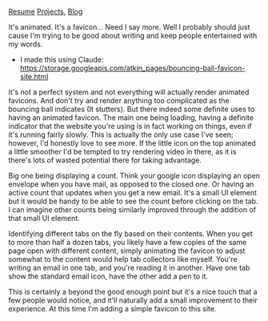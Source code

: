 [Resume](../resume_page.md) [Projects](../projects.md), [Blog](../blog.md)

It's animated. It's a favicon... Need I say more. Well I probably should just cause I'm trying to be good about writing and keep people entertained with my words. 
- I made this using Claude: https://storage.googleapis.com/atkin_pages/bouncing-ball-favicon-site.html

It's not a perfect system and not everything will actually render animated favicons. And don't try and render anything too complicated as the bouncing ball indicates (It stutters). But there indeed some definite uses to having an animated favicon. The main one being loading, having a definite indicator that the website you're using is in fact working on things, even if it's running fairly slowly. This is actually the only use case I've seen; however, I'd honestly love to see more. If the little icon on the top animated a little smoother I'd be tempted to try rendering video in there, as it is there's lots of wasted potential there for taking advantage.

Big one being displaying a count. Think your google icon displaying an open envelope when you have mail, as opposed to the closed one. Or having an active count that updates when you get a new email. It's a small UI element but it would be handy to be able to see the count before clicking on the tab. I can imagine other counts being similarly improved through the addition of that small UI element. 

Identifying different tabs on the fly based on their contents. When you get to more than half a dozen tabs, you likely have a few copies of the same page open with different content, simply animating the favicon to adjust somewhat to the content would help tab collectors like myself. You're writing an email in one tab, and you're reading it in another. Have one tab show the standard email icon, have the other add a pen to it. 

This is certainly a beyond the good enough point but it's a nice touch that a few people would notice, and it'll naturally add a small improvement to their experience. At this time I'm adding a simple favicon to this site.

<script>
    const canvas = document.getElementById('faviconCanvas');
    const ctx = canvas.getContext('2d');
    const favicon = document.getElementById('favicon');

    function drawBall(angle) {
        // Clear the canvas
        ctx.clearRect(0, 0, 32, 32);

        // Save the current context state
        ctx.save();

        // Move the origin to the center of the canvas
        ctx.translate(16, 16);

        // Rotate the canvas context by the specified angle
        ctx.rotate(angle);

        // Draw the ball at the new origin
        ctx.beginPath();
        ctx.arc(0, 0, 8, 0, Math.PI * 2);
        ctx.fillStyle = '#007bff';
        ctx.fill();

        // Restore the original context state
        ctx.restore();
    }

    function updateFavicon() {
        const time = performance.now() / 1000;
        const angle = time * Math.PI; // Rotate at 1 radian per second
        drawBall(angle);
        favicon.href = canvas.toDataURL('image/png');
    }

    // Use setInterval for consistent updates, even when the tab is inactive
    setInterval(updateFavicon, 50);  // Update every 50ms (20 fps)

    // Optional: Use requestAnimationFrame for smoother animation when the tab is active
    function animateWhenVisible() {
        updateFavicon();
        requestAnimationFrame(animateWhenVisible);
    }
    requestAnimationFrame(animateWhenVisible);
</script>
